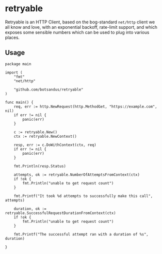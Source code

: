 # retryable

Retryable is an HTTP Client, based on the bog-standard `net/http` client we all know and love, with an exponential backoff, rate-limit support, and which exposes some sensible numbers which can be used to plug into various places.


## Usage

```golang
package main

import (
    "fmt"
    "net/http"

    "github.com/botsandus/retryable"
)

func main() {
    req, err := http.NewRequest(http.MethodGet, "https://example.com", nil)
    if err != nil {
        panic(err)
    }

    c := retryable.New()
    ctx := retryable.NewContext()

    resp, err := c.DoWithContext(ctx, req)
    if err != nil {
        panic(err)
    }

    fmt.Println(resp.Status)

    attempts, ok := retryable.NumberOfAttemptsFromContext(ctx)
    if !ok {
        fmt.Println("unable to get request count")
    }

    fmt.Printf("It took %d attempts to successfully make this call", attempts)

    duration, ok := retryable.SuccessfulRequestDurationFromContext(ctx)
    if !ok {
        fmt.Println("unable to get request count")
    }

    fmt.Printf("The successful attempt ran with a duration of %s", duration)

}
```
